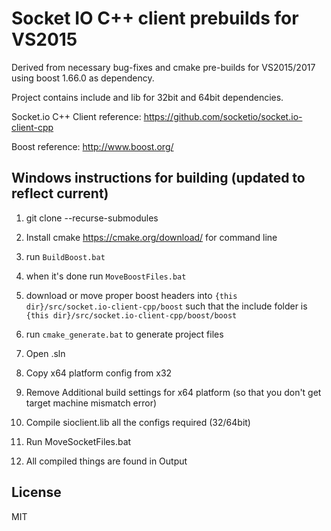 # Socket IO C++ client prebuilds for VS2015
Derived from necessary bug-fixes and cmake pre-builds for VS2015/2017 using boost 1.66.0 as dependency.

Project contains include and lib for 32bit and 64bit dependencies.

Socket.io C++ Client reference: https://github.com/socketio/socket.io-client-cpp

Boost reference: http://www.boost.org/

## Windows instructions for building (updated to reflect current)

1) git clone --recurse-submodules

2) Install cmake https://cmake.org/download/ for command line

3) run ```BuildBoost.bat```

4) when it's done run ```MoveBoostFiles.bat```

5) download or move proper boost headers into ```{this dir}/src/socket.io-client-cpp/boost``` such that the include folder is ```{this dir}/src/socket.io-client-cpp/boost/boost```

6) run ```cmake_generate.bat``` to generate project files

7) Open .sln

8) Copy x64 platform config from x32

9) Remove Additional build settings for x64 platform (so that you don't get target machine mismatch error)

10) Compile sioclient.lib all the configs required (32/64bit)

11) Run MoveSocketFiles.bat

12) All compiled things are found in Output

## License
MIT

